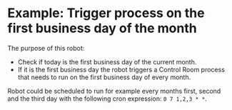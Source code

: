 # Example: Trigger process on the first business day of the month

The purpose of this robot:

- Check if today is the first business day of the current month.
- If it is the first business day the robot triggers a Control Room process that needs to run on the first business day of every month.

Robot could be scheduled to run for example every months first, second and the third day with the following cron expression: `0 7 1,2,3 * *`.
